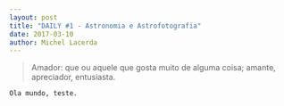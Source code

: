 ```yaml
---
layout: post
title: "DAILY #1 - Astronomia e Astrofotografia"
date: 2017-03-10
author: Michel Lacerda
---
```



> Amador: que ou aquele que gosta muito de alguma coisa; amante, apreciador, entusiasta.


    Ola mundo, teste.
    
